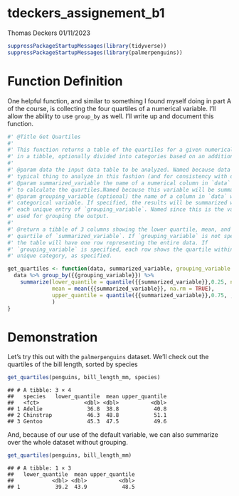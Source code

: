 tdeckers_assignement_b1
================
Thomas Deckers
01/11/2023

``` r
suppressPackageStartupMessages(library(tidyverse))
suppressPackageStartupMessages(library(palmerpenguins))
```

# Function Definition

One helpful function, and similar to something I found myself doing in
part A of the course, is collecting the four quartiles of a numerical
variable. I’ll allow the ability to use `group_by` as well. I’ll write
up and document this function.

``` r
#' @Title Get Quartiles
#' 
#' This function returns a table of the quartiles for a given numerical variable
#' in a tibble, optionally divided into categories based on an additional column.
#' 
#' @param data the input data table to be analyzed. Named because data is the 
#' typical thing to analyze in this fashion (and for consistency with dplyr)
#' @param summarized_variable the name of a numerical column in `data` for which
#' to calculate the quartiles.Named because this variable will be summarized.
#' @param grouping_variable (optional) the name of a column in `data` with a 
#' categorical variable. If specified, the results will be summarized within 
#' each unique entry of `grouping_variable`. Named since this is the variable 
#' used for grouping the output.
#' 
#' @return a tibble of 3 columns showing the lower quartile, mean, and upper
#' quartile of `summarized_variable`. If `grouping_variable` is not specified, 
#' the table will have one row representing the entire data. If 
#' `grouping_variable` is specified, each row shows the quartile within one 
#' unique category, as specified.

get_quartiles <- function(data, summarized_variable, grouping_variable = NULL){
  data %>% group_by({{grouping_variable}}) %>%
    summarize(lower_quantile = quantile({{summarized_variable}},0.25, na.rm = TRUE), 
              mean = mean({{summarized_variable}}, na.rm = TRUE),
              upper_quantile = quantile({{summarized_variable}},0.75, , na.rm = TRUE)
              )
}
```

# Demonstration

Let’s try this out with the `palmerpenguins` dataset. We’ll check out
the quartiles of the bill length, sorted by species

``` r
get_quartiles(penguins, bill_length_mm, species)
```

    ## # A tibble: 3 × 4
    ##   species   lower_quantile  mean upper_quantile
    ##   <fct>              <dbl> <dbl>          <dbl>
    ## 1 Adelie              36.8  38.8           40.8
    ## 2 Chinstrap           46.3  48.8           51.1
    ## 3 Gentoo              45.3  47.5           49.6

And, because of our use of the default variable, we can also summarize
over the whole dataset without grouping.

``` r
get_quartiles(penguins, bill_length_mm)
```

    ## # A tibble: 1 × 3
    ##   lower_quantile  mean upper_quantile
    ##            <dbl> <dbl>          <dbl>
    ## 1           39.2  43.9           48.5
